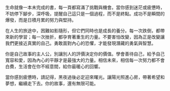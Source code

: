 生命就像一本未完成的書，每一頁都寫滿了挑戰與機會。當你感到迷茫或疲憊時，不妨停下腳步，深呼吸，提醒自己這只是一個過程，而不是終點。成功不是瞬間的爆發，而是日積月累的努力與堅持。

在人生的旅途中，困難如影隨形，但它們同時也是成長的養分。每一次跌倒，都帶來新的學習；每一次挫折，都孕育著重生的力量。不要害怕改變，因為正是改變讓我們更接近真實的自己。勇敢面對內心的恐懼，才能發現潛藏的勇氣與智慧。

你是自己故事的主人公，別讓別人的評價決定你的價值。學會善待自己，給予自己寬容和愛，因為內心的平靜才是最強大的力量。相信未來，相信每一次努力都不會白費，生活會在你不經意間，給你最暖心的回響。

當你感到疲憊時，請記得，黑夜過後必定迎來曙光。讓陽光照進心房，帶著希望和夢想，繼續走下去。你的故事，還有無限可能。